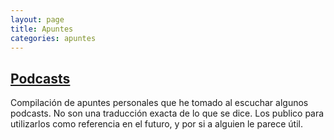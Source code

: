 ```yaml
---
layout: page
title: Apuntes
categories: apuntes
---
```


## [Podcasts](podcasts)

Compilación de apuntes personales que he tomado al escuchar algunos podcasts. No
son una traducción exacta de lo que se dice. Los publico para utilizarlos como
referencia en el futuro, y por si a alguien le parece útil.
